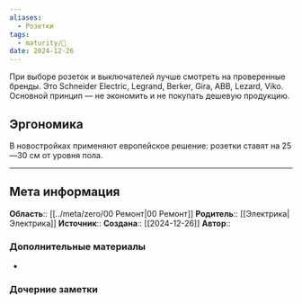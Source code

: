 ```yaml
---
aliases:
  - Розетки
tags:
  - maturity/🌱
date: 2024-12-26
---
```

При выборе розеток и выключателей лучше смотреть на проверенные бренды. Это Schneider Electric, Legrand, Berker, Gira, ABB, Lezard, Viko. Основной принцип — не экономить и не покупать дешевую продукцию.

## Эргономика
В новостройках применяют европейское решение: розетки ставят на 25—30 см от уровня пола.
***
## Мета информация
**Область**:: [[../meta/zero/00 Ремонт|00 Ремонт]]
**Родитель**:: [[Электрика|Электрика]]
**Источник**:: 
**Создана**:: [[2024-12-26]]
**Автор**:: 
### Дополнительные материалы
- 

### Дочерние заметки
<!-- QueryToSerialize: LIST FROM [[]] WHERE contains(Родитель, this.file.link) or contains(parents, this.file.link) -->

